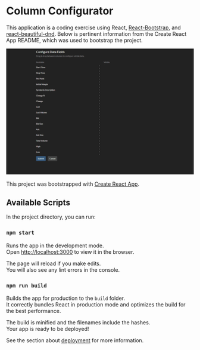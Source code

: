 # Column Configurator
This application is a coding exercise using React, [React-Bootstrap](https://react-bootstrap.github.io/), and [react-beautiful-dnd](https://github.com/atlassian/react-beautiful-dnd). Below is pertinent information from the Create React App README, which was used to bootstrap the project.

![Column Configurator GIF](./public/column_configurator.gif)

This project was bootstrapped with [Create React App](https://github.com/facebook/create-react-app).

## Available Scripts

In the project directory, you can run:

### `npm start`

Runs the app in the development mode.<br>
Open [http://localhost:3000](http://localhost:3000) to view it in the browser.

The page will reload if you make edits.<br>
You will also see any lint errors in the console.

### `npm run build`

Builds the app for production to the `build` folder.<br>
It correctly bundles React in production mode and optimizes the build for the best performance.

The build is minified and the filenames include the hashes.<br>
Your app is ready to be deployed!

See the section about [deployment](https://facebook.github.io/create-react-app/docs/deployment) for more information.